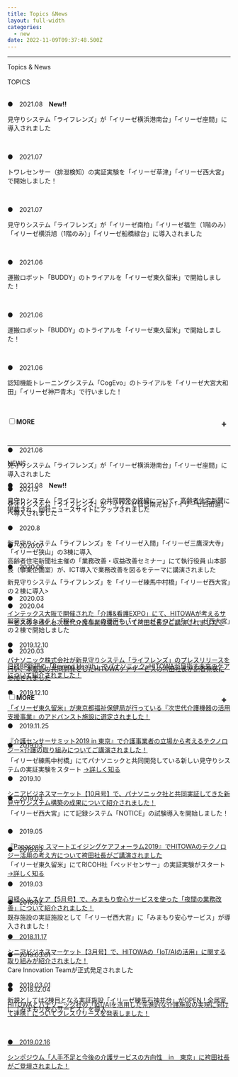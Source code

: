 ```yaml
---
title: Topics &News
layout: full-width
categories:
  - new
date: 2022-11-09T09:37:48.500Z
---
```



<html><head><meta charset="UTF-8"><meta name="viewport" content="width=device-width, initial-scale=1.0"><meta http-equiv="X-UA-Compatible" content="ie=edge"><meta name="viewport" content="width=device-width, initial-scale=1.0"><link href="https://unpkg.com/tailwindcss@^2/dist/tailwind.min.css" rel="stylesheet" /><link href="https://cdn.jsdelivr.net/npm/tailwindcss/dist/tailwind.min.css" rel="stylesheet"><script src="https://cdn.tailwindcss.com"></script><script src="https://unpkg.com/tailwindcss-jit-cdn"></script></head>



<hr class="border-dashed border-black "></hr><script src="https://cdn.tailwindcss.com"></script><style>/* Tab content - closed */.tab-content {max-height: 0;-webkit-transition: max-height .35s;-o-transition: max-height .35s;transition: max-height .35s;}/* :checked - resize to full height */.tab input:checked~.tab-content {max-height: 200vh;}/* Icon */.tab label::after {float: right;right: 0;top: 0;display: block;width: 1.5em;height: 1.5em;line-height: 1.5;font-size: 1.25rem;text-align: center;-webkit-transition: all .35s;-o-transition: all .35s;transition: all .35s;}/* Icon formatting - closed */.tab input[type=checkbox]+label::after {content: "+";font-weight: bold;/*.font-bold*//*.border*/border-radius: 9999px;/*.rounded-full */border-color: #b8c2cc;/*.border-grey*/}.tab input[type=radio]+label::after {content: "\25BE";font-weight: bold;/*.font-bold*//*.border*/border-radius: 9999px;/*.rounded-full */border-color: #b8c2cc;/*.border-grey*/}/* Icon formatting - open */.tab input[type=checkbox]:checked+label::after {transform: rotate(315deg);/*.bg-indigo*/color: #f8fafc;/*.text-grey-lightest*/}</style></head>

<div class="bg-blue-500 text-center font-bold bg-opacity-100 p-2  mx-auto p-2 w-full h-full  "><span class="text-lg  text-white font-bold ">Topics & News</a></span></div><br> 

<div class="border-2 border-black text-center rounded-md outline- 4 p-2 ">TOPICS</div></input>

<br>

<span class="text-sm text-left">●　2021.08</span><span class="text-lg text-left  text-red-600"><b>　New!!</b></span>

<span class="text-sm text-left">見守りシステム「ライフレンズ」が「イリーゼ横浜港南台」「イリーゼ座間」に導入されました</span>

<br>

<span class="text-sm text-left">●　2021.07</span>

<span class="text-sm text-left">トワレセンサー（排泄検知）の実証実験を「イリーゼ草津」「イリーゼ西大宮」で開始しました！</span>

<br>

<span class="text-sm text-left">●　2021.07</span>

<span class="text-sm text-left">見守りシステム「ライフレンズ」が「イリーゼ南柏」「イリーゼ福生（1階のみ）「イリーゼ横浜旭（1階のみ）」「イリーゼ船橋緑台」に導入されました</span>

<br>

<span class="text-sm text-left">●　2021.06</span>

<span class="text-sm text-left">運搬ロボット「BUDDY」のトライアルを「イリーゼ東久留米」で開始しました！</span>

<br>

<span class="text-sm text-left">●　2021.06</span>

<span class="text-sm text-left">運搬ロボット「BUDDY」のトライアルを「イリーゼ東久留米」で開始しました！</span>

<br>

<span class="text-sm text-left">●　2021.06</span>

<span class="text-sm text-left">認知機能トレーニングシステム「CogEvo」のトライアルを「イリーゼ大宮大和田」「イリーゼ神戸青木」で行いました！</span>

<br>

<br>

<div class="">

<div class="tab w-full overflow-hidden border-t">

<div class=" flex flex-col space-y-4">

<div class="tab w-full text-xl text-black overflow-hidden border-t"><input class="absolute opacity-0 " id="tab-multi-one" type="checkbox" name="tabs"><label class="block p-2 text-sm text-left rounded-md bg-blue-300 leading-normal text-center cursor-pointer" for= "tab-multi-one"><b>MORE</b></label><div class="tab-content overflow-hidden border-l-5 leading-normal"><div class="cp_actab-content"><p><a name="unei1" id="uneikanri" class="mce-item-anchor"></a></p>

</div>

<br>

<span class="text-sm text-left">●　2021.06</span></span>

<span class="text-sm text-left">見守りシステム「ライフレンズ」が「イリーゼ横浜港南台」「イリーゼ座間」に導入されました</span>

<span class="text-sm text-left">●　2021.5</span>

<span class="text-sm text-left">見守りシステム「ライフレンズ」が「イリーゼ仙台南光台」「イリーゼ四街道」へ導入されました</span>

<span class="text-sm text-left">●　2020.8</span>

<span class="text-sm text-left">新見守りシステム「ライフレンズ」を「イリーゼ入間」「イリーゼ三鷹深大寺」「イリーゼ狭山」の3棟に導入 </span>

<span class="text-sm text-left">●　2020.06</span>

<span class="text-sm text-left">新見守りシステム「ライフレンズ」を「イリーゼ練馬中村橋」「イリーゼ西大宮」の２棟に導入></span>

<span class="text-sm text-left">●　2020.04</span>

<span class="text-sm text-left">服薬支援システム「服やっくん」の運用を「イリーゼまつど」「イリーゼ西大宮」の２棟で開始しました</span>

<span class="text-sm text-left">●　2019.12.10</span>

<a href="https://s3-ap-northeast-1.amazonaws.com/irs-arch/Care Innovation/20200717_HCS&times;パナ「ライフレンズ」メディア向けオンラインセミナー (1).pdf" target="_blank" title="https://s3-ap-northeast-1.amazonaws.com/irs-arch/Care Innovation/20200717_HCS&times;パナ「ライフレンズ」メディア向けオンラインセミナー (1).pdf"><span class="text-sm text-blue-600 underline">パナソニック株式会社が新見守りシステム「ライフレンズ」のプレスリリースを行い、本製品の共同開発をしたHITOWAケアサービスの袴田社長が記者発表に参加されました</span></a>

<span class="text-sm text-left">●　2019.12.10</span>

<a href="https://s3-ap-northeast-1.amazonaws.com/irs-arch/Care Innovation/〈リンク1〉CIT=report【Vol.3】.pdf" target="_blank" title="https://s3-ap-northeast-1.amazonaws.com/irs-arch/Care Innovation/〈リンク1〉CIT=report【Vol.3】.pdf"><span class="text-sm text-blue-600 underline">「イリーゼ東久留米」が東京都福祉保健局が行っている『次世代介護機器の活用支援事業』のアドバンスト施設に選定されました！</u></span></a></span>

<br>

<span class="text-sm text-left">●　2019.03</span>

<span class="text-sm text-left">「イリーゼ練馬中村橋」にてパナソニックと共同開発している新しい見守りシステムの実証実験をスタート <a href="/app/s96da70f606bae585/p4acf6d2cefe333ec/" title="Case.3 システム開発協力"><span class="text-sm text-blue-600 underline">→詳しく知る</span></a></span></span>

<br>

<span class="text-sm text-left">●　2019.03</span>

<span class="text-sm text-left">「イリーゼ西大宮」にて記録システム「NOTICE」の試験導入を開始しました！</span></span></p>

<br>

<br>

<span class="text-sm text-left">●　2019.03</span>

<span class="text-sm text-left">「イリーゼ東久留米」にてRICOH社「ベッドセンサー」の実証実験がスタート<a href="/app/s96da70f606bae585/pa295293559855ae1/" title="Case.２ 「リコーみまもりベッドセンサーシステム」の実証実験"><span class="text-sm text-blue-600 underline">→詳しく知る</span></a></span></span></p>

<br>

<span class="text-sm text-left">●　2019.02</span>

<span class="text-sm text-left">既存施設の実証施設として「イリーゼ西大宮」に「みまもり安心サービス」が導入されました！</span></span></p>

<br>

<span class="text-sm text-left">●　2019.03.01</span>

<span class="text-sm text-left">Care Innovation Teamが正式発足されました</span></span>

<span class="text-sm text-left">●　2019.03.01</span>

<span class="text-sm text-left">新規としては2棟目となる実証施設「イリーゼ練馬石神井台」がOPEN！全居室に「みまもり安心サービス」を導入</span></span></p>

</div>

<br>

<hr class="border-dashed border-black " />

<br>

<div class="border-2 border-black text-center rounded-md outline- 4 p-1 ">NEWS</div>

<br>

<span class="text-sm text-left">●　2021.08</span><span class="text-lg text-left  text-red-600"><b>　New!!</b></span>

<p style="text-align: left;"><span style="font-size: 14px; color: #000000;">見守りシステム「ライフレンズ」の共同開発の経緯について、高齢者住宅新聞に掲載され、同社ニュースサイトにアップされました</span></p>

<br>

<br>

<span class="text-sm text-left">●　2020.07</span>

<span class="text-sm">高齢者住宅新聞社主催の「業務改善・収益改善セミナー」にて執行役員 山本部長（事業企画室）が、ICT導入で業務改善を図るをテーマに講演されました</span></p>

<br>

<span class="text-sm text-left">●　2020.03</span>

<a href="https://s3-ap-northeast-1.amazonaws.com/irs-arch/FANZOU委員会/20200302_介護看護EXPO袴田社長ご講演記事.pdf" target="_blank" title="https://s3-ap-northeast-1.amazonaws.com/irs-arch/FANZOU委員会/20200302_介護看護EXPO袴田社長ご講演記事.pdf"><span class="text-sm text-blue-600 underline">インテックス大阪で開催された「介護&amp;看護EXPO」にて、HITOWAが考えるサービスの多様化と次世代介護事業経営について袴田社長がご講演されました！</span></u></a>

<br>

<span class="text-sm text-left">●　2020.03</span>

<a href="https://project.nikkeibp.co.jp/behealth/atcl/feature/00003/020600072/" target="_blank" title="https://s3-ap-northeast-1.amazonaws.com/irs-arch/Care Innovation/〈リンク②〉20191202_介護センサーサミット2019 in 東京.pdf" ><span class="text-sm text-blue-600 underline">日経BP総研の「Beyond Health」でパナソニック&times;HITOWAが目指す未来のケアについて紹介されました！</a></span>

<br>

<div class="">

<div class="tab w-full overflow-hidden border-t">

<div class=" flex flex-col space-y-4">

<div class="tab w-full text-xl text-black overflow-hidden border-t"><input class="absolute opacity-0 " id="tab-multi-two" type="checkbox" name="tabs"><label class="block p-2 text-sm text-left rounded-md bg-blue-300 leading-normal text-center cursor-pointer" for= "tab-multi-two"><b>MORE</b></label><div class="tab-content overflow-hidden border-l-5 leading-normal"><div class="cp_actab-content"><p><a name="unei1" id="uneikanri" class="mce-item-anchor"></a></p>

</div>

<br>

<span class="text-sm text-left">●　2019.11.25</span>

<a href="https://s3-ap-northeast-1.amazonaws.com/irs-arch/Care Innovation/〈リンク②〉20191202_介護センサーサミット2019 in 東京.pdf"><span class="text-sm text-blue-600 underline"><a href="https://s3-ap-northeast-1.amazonaws.com/irs-arch/Care Innovation/〈リンク②〉20191202_介護センサーサミット2019 in 東京.pdf"><span class="text-sm text-blue-600 underline">『介護センサーサミット2019 in 東京』で介護事業者の立場から考えるテクノロジー&times;介護の取り組みについてご講演されました！</span></a>

<br>

<span class="text-sm text-left">●　2019.10</span>

<a href="https://s3-ap-northeast-1.amazonaws.com/irs-arch/Care%20Innovation/シニアビジネスマーケット【10月号】.pdf" target="_blank" title="https://s3-ap-northeast-1.amazonaws.com/irs-arch/Care Innovation/シニアビジネスマーケット【10月号】.pdf"><span class="text-sm text-blue-600 underline">シニアビジネスマーケット【10月号】で、パナソニック社と共同実証してきた新見守りシステム構築の成果について紹介されました！</span></a>

<br>

<span class="text-sm text-left">●　2019.05</span>

<a href="https://s3-ap-northeast-1.amazonaws.com/irs-arch/Care Innovation/〈リンク③〉20190926パナソニック主催セミナー講演.pdf"><span class="text-sm text-blue-600 underline">『Panasonic スマートエイジングケアフォーラム2019』でHITOWAのテクノロジー活用の考え方について袴田社長がご講演されました</a></span>

<br>

<span class="text-sm text-left">●　2019.03</span>

<span class="text-sm text-blue-600 underline"><a href="https://s3-ap-northeast-1.amazonaws.com/irs-arch/Care%20Innovation/日経ヘルスケア【5月号】.pdf" target="_blank" title="https://s3-ap-northeast-1.amazonaws.com/irs-arch/Care Innovation/日経ヘルスケア【5月号】.pdf"><span class="text-sm text-blue-600 underline">日経ヘルスケア【5月号】で、みまもり安心サービスを使った「夜間の業務改善」について紹介されました！</span>

<br>

<span class="text-sm text-left">●　2018.11.17</span>

<span class="text-sm">シニアビジネスマーケット【3月号】で、HITOWAの「IoT/AIの活用」に関する取り組みが紹介されました！</span></u></a><br /></span></p>

<br>
  
<span class="text-sm text-left">●　2018.12.04</span>

<a href="https://s3-ap-northeast-1.amazonaws.com/irs-arch/Care%20Innovation/【プレスリリース】パナソニック&times;HITOWA.pdf" target="_blank" title="https://s3-ap-northeast-1.amazonaws.com/irs-arch/Care Innovation/【プレスリリース】パナソニック&times;HITOWA.pdf"><span class="text-sm text-blue-600 underline">HITOWAとパナソニック社の「IoT/AIを活用した先進的な介護施設の実現に向けて連携」についてプレスリリースを発表しました！</span>

<br>

<span class="text-sm text-left">●　2019.02.16</span>

<span class="text-sm">シンポジウム「人手不足と今後の介護サービスの方向性　in　東京」に袴田社長がご登壇されました！<br /></span>

<br>